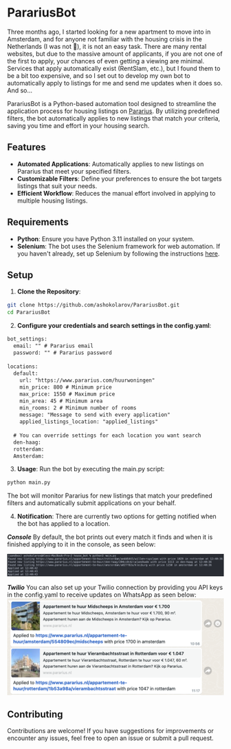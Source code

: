 # ParariusBot

Three months ago, I started looking for a new apartment to move into in Amsterdam, and for anyone not familiar with the housing crisis in the Netherlands (I was not 😬), it is not an easy task. There are many rental websites, but due to the massive amount of applicants, if you are not one of the first to apply, your chances of even getting a viewing are minimal. Services that apply automatically exist (RentSlam, etc.), but I found them to be a bit too expensive, and so I set out to develop my own bot to automatically apply to listings for me and send me updates when it does so. And so...

ParariusBot is a Python-based automation tool designed to streamline the application process for housing listings on [Pararius](https://www.pararius.com/). By utilizing predefined filters, the bot automatically applies to new listings that match your criteria, saving you time and effort in your housing search.

## Features

- **Automated Applications**: Automatically applies to new listings on Pararius that meet your specified filters.
- **Customizable Filters**: Define your preferences to ensure the bot targets listings that suit your needs.
- **Efficient Workflow**: Reduces the manual effort involved in applying to multiple housing listings.

## Requirements

- **Python**: Ensure you have Python 3.11 installed on your system.
- **Selenium**: The bot uses the Selenium framework for web automation. If you haven't already, set up Selenium by following the instructions [here](https://www.selenium.dev/documentation/).

## Setup

1. **Clone the Repository**:
```bash 
git clone https://github.com/ashokolarov/ParariusBot.git
cd ParariusBot
```

2. **Configure your credentials and search settings in the config.yaml**:

``` 
bot_settings:
  email: "" # Pararius email
  password: "" # Pararius password

locations:
  default:
    url: "https://www.pararius.com/huurwoningen"
    min_price: 800 # Minimum price
    max_price: 1550 # Maximum price
    min_area: 45 # Minimum area
    min_rooms: 2 # Minimum number of rooms
    message: "Message to send with every application"
    applied_listings_location: "applied_listings"

  # You can override settings for each location you want search
  den-haag:
  rotterdam:
  Amsterdam:
```

3. **Usage**:
Run the bot by executing the main.py script:

```bash
python main.py
```

The bot will monitor Pararius for new listings that match your predefined filters and automatically submit applications on your behalf.

4. **Notification**:
There are currently two options for getting notified when the bot has applied to a location.

  ***Console***
  By default, the bot prints out every match it finds and when it is finished applying to it in the console, as seen below:

  ![Example console output](images/console.png)

  ***Twilio***
  You can also set up your Twilio connection by providing you API keys in the config.yaml to receive updates on WhatsApp as seen below:
  ![Updates received on WhatsApp](images/twilio.png)

## Contributing
Contributions are welcome! If you have suggestions for improvements or encounter any issues, feel free to open an issue or submit a pull request.
